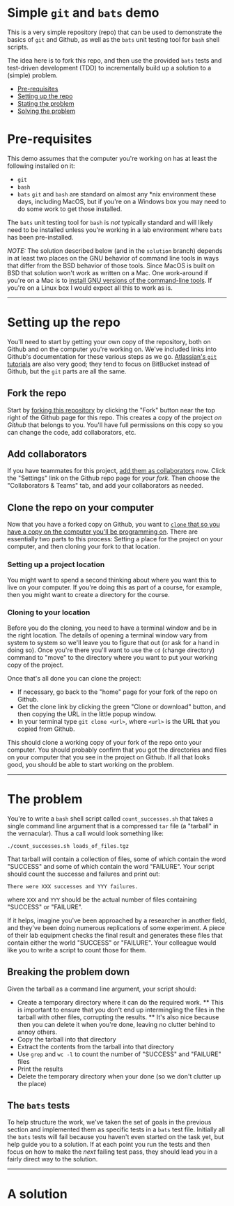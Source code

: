 # Simple `git` and `bats` demo

This is a very simple repository (repo) that can be used to demonstrate the basics
of `git` and Github, as well as the `bats` unit testing tool for `bash` shell
scripts.

The idea here is to fork this repo, and then use the provided `bats` tests and
test-driven development (TDD) to incrementally build up a solution to a
(simple) problem.

* [Pre-requisites](#pre-requisites)
* [Setting up the repo](#setting-up-the-repo)
* [Stating the problem](#the-problem)
* [Solving the problem](#a-solution)

# Pre-requisites

This demo assumes that the computer you're working on has at least the following
installed on it:
* `git`
* `bash`
* `bats`
`git` and `bash` are standard on almost any *nix environment these days,
including MacOS, but if you're on a Windows box you may need to do some work
to get those installed.

The `bats` unit testing tool for `bash` is _not_ typically standard and will
likely need to be installed unless you're working in a lab environment where
`bats` has been pre-installed.

_NOTE:_ The solution described below (and in the `solution` branch) depends in
at least two places on the GNU behavior of command line
tools in ways that differ from the BSD behavior of those
tools. Since MacOS is built on BSD that solution won't
work as written on a Mac. One work-around if you're on a Mac is to [install GNU versions of the command-line tools](https://www.topbug.net/blog/2013/04/14/install-and-use-gnu-command-line-tools-in-mac-os-x/). If you're on a Linux box I would expect all this to work as is.

---

# Setting up the repo

You'll need to start by getting your own copy of the repository, both on Github
and on the computer you're working on. We've included
links into Github's documentation for these various steps as we go. [Atlassian's `git` tutorials](https://www.atlassian.com/git/tutorials/what-is-version-control) are also very good; they tend to focus on BitBucket instead of Github, but the `git` parts are all the same.

## Fork the repo

Start by [forking this repository](https://help.github.com/articles/fork-a-repo/#fork-an-example-repository) by clicking the "Fork" button near the top
right of the Github page for this repo. This creates a copy of the project
_on Github_ that belongs to you. You'll have full permissions on this copy so
you can change the code, add collaborators, etc.

## Add collaborators

If you have teammates for this project, [add them as collaborators](https://help.github.com/articles/inviting-collaborators-to-a-personal-repository/) now. Click
the "Settings" link on the Github repo page for _your fork_. Then choose the
"Collaborators & Teams" tab, and add your collaborators as needed.

## Clone the repo on your computer

Now that you have a forked copy on Github, you want to [`clone` that so you
have a copy on the computer you'll be programming on](https://help.github.com/articles/fork-a-repo/#keep-your-fork-synced). There are essentially
two parts to this process: Setting a place for the project on your computer,
and then cloning your fork to that location.

### Setting up a project location

You might want to spend a second thinking about where you want this to live
on your computer. If you're doing this as part of a course, for example, then
you might want to create a directory for the course.

### Cloning to your location

Before you do the cloning, you need to have a terminal window and be in the
right location. The details of opening a terminal window vary from system to
system so we'll leave you to figure that out (or ask for a hand in doing so).
Once you're there you'll want to use the `cd` (`c`hange `d`irectory) command
to "move" to the directory where you want to put your working copy of the
project.

Once that's all done you can clone the project:

* If necessary, go back to the "home" page for your fork of the repo on Github.
* Get the clone link by clicking the green "Clone or download" button, and then copying the URL in the little popup window.
* In your terminal type `git clone <url>`, where `<url>` is the URL that you copied from Github.

This should clone a working copy of your fork of the repo onto your computer.
You should probably confirm that you got the directories and files on your
computer that you see in the project on Github. If all that looks good, you
should be able to start working on the problem.

---

# The problem

You're to write a `bash` shell script called `count_successes.sh` that takes
a single command line
argument that is a compressed `tar` file (a "tarball" in the vernacular). Thus
a call would look something like:
```{bash}
./count_successes.sh loads_of_files.tgz
```
That tarball will contain a collection of files, some of which contain the
word "SUCCESS" and some of which contain the word "FAILURE". Your script should
count the successe and failures and print out:

```
There were XXX successes and YYY failures.
```

where `XXX` and `YYY` should be the actual number of files containing "SUCCESS"
or "FAILURE".

If it helps, imagine you've been approached by a researcher in another field,
and they've been doing numerous replications of some experiment. A piece of
their lab equipment checks the final result and generates these files that
contain either the world "SUCCESS" or "FAILURE". Your colleague would like you
to write a script to count those for them.

## Breaking the problem down

Given the tarball as a command line argument, your script should:
* Create a temporary directory where it can do the required work.
** This is important to ensure that you don't end up intermingling the files in the tarball with other files, corrupting the results.
** It's also nice because then you can delete it when you're done, leaving no clutter behind to annoy others.
* Copy the tarball into that directory
* Extract the contents from the tarball into that directory
* Use `grep` and `wc -l` to count the number of "SUCCESS" and "FAILURE" files
* Print the results
* Delete the temporary directory when your done (so we don't clutter up the place)

## The `bats` tests

To help structure the work, we've taken the set of goals in the previous section
and implemented them as specific tests in a `bats` test file. Initially all the
`bats` tests will fail because you haven't even started on the task yet, but
help guide you to a solution. If at each point you run the tests and then focus
on how to make the _next_ failing test pass, they should lead you in a fairly
direct way to the solution.

---

# A solution

